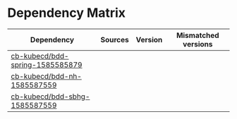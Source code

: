 # Dependency Matrix

Dependency | Sources | Version | Mismatched versions
---------- | ------- | ------- | -------------------
[cb-kubecd/bdd-spring-1585585879](https://github.com/cb-kubecd/bdd-spring-1585585879.git) |  | []() | 
[cb-kubecd/bdd-nh-1585587559](https://github.com/cb-kubecd/bdd-nh-1585587559.git) |  | []() | 
[cb-kubecd/bdd-sbhg-1585587559](https://github.com/cb-kubecd/bdd-sbhg-1585587559.git) |  | []() | 
